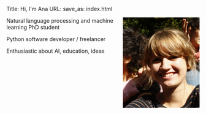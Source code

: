 Title: Hi, I'm Ana
URL:
save_as: index.html

<img src="/images/portrait_AnaUban.JPG" alt="MyFace" style="width: 200px; float: right;"/>

Natural language processing and machine learning PhD student

Python software developer / freelancer

Enthusiastic about AI, education, ideas